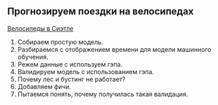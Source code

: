 ## Прогнозируем поездки на велосипедах


[Велосипеды в Сиэтле]([https://data.seattle.gov/Transportation/Fremont-Bridge-Hourly-Bicycle-Counts-by-Month-Octo/65db-xm6k/data)


1. Собираем простую модель.
2. Разбираемся с отображением времени для модели машинного обучения.
3. Режем данные с используем гэпа.
4. Валидируем модель с использованием гэпа.
5. Почему лес и бустинг не работает?
6. Добавляем фичи.
7. Пытаемся понять, почему получилась такая валидация.
